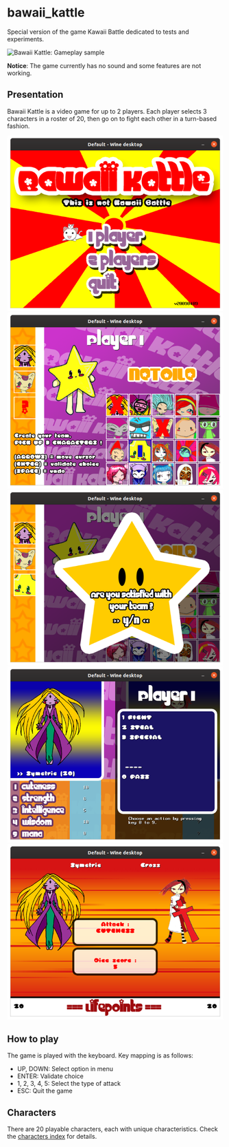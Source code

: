 # bawaii_kattle
Special version of the game Kawaii Battle dedicated to tests and experiments.

![Bawaii Kattle: Gameplay sample](bk.gif)

**Notice**: The game currently has no sound and some features are not working.

## Presentation
Bawaii Kattle is a video game for up to 2 players. Each player selects 3 characters in a roster of 20, then go on to fight each other in a turn-based fashion.

![Bawaii Kattle: Title screen](bk01.png)
![Bawaii Kattle: Roster](bk02.png)
![Bawaii Kattle: Team validation](bk03.png)
![Bawaii Kattle: Select action](bk04.png)
![Bawaii Kattle: Battle screen](bk05.png)

## How to play
The game is played with the keyboard. Key mapping is as follows:

- UP, DOWN: Select option in menu
- ENTER: Validate choice
- 1, 2, 3, 4, 5: Select the type of attack
- ESC: Quit the game

## Characters
There are 20 playable characters, each with unique characteristics.
Check the [characters index](https://github.com/TME520/bawaii_kattle/blob/master/Characters%20index.pdf) for details.

